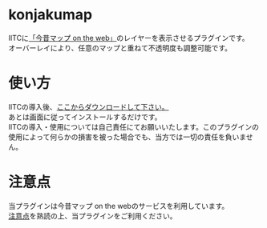 # konjakumap
IITCに<a href="https://ktgis.net/kjmapw/tilemapservice.html">「今昔マップ on the web」</a>のレイヤーを表示させるプラグインです。<br />
オーバーレイにより、任意のマップと重ねて不透明度も調整可能です。

# 使い方
IITCの導入後、<a href="https://github.com/mklyr/konjakumap/raw/refs/heads/main/kjmaplayer.user.js">ここからダウンロードして下さい。</a><br />
あとは画面に従ってインストールするだけです。<br />
IITCの導入・使用については自己責任にてお願いいたします。このプラグインの使用によって何らかの損害を被った場合でも、当方では一切の責任を負いません。

# 注意点
当プラグインは今昔マップ on the webのサービスを利用しています。<br />
<a href="https://ktgis.net/kjmapw/note.html">注意点</a>を熟読の上、当プラグインをご利用ください。
